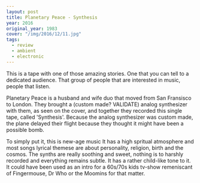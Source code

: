 ```yaml
---
layout: post
title: Planetary Peace - Synthesis
year: 2016
original_year: 1983
cover: "/img/2016/12/11.jpg"
tags:
  - review
  - ambient
  - electronic
---
```


<div class="intro">
  <p>
    This is a tape with one of those amazing stories. One that you can tell
    to a dedicated audience. That group of people that are interested
    in music, people that listen.
  </p>
</div>

<p>
  Planetary Peace is a husband and wife duo that moved from San Fransisco
  to London. They brought a (custom made? VALIDATE) analog synthesizer
  with them, as seen on the cover, and together they recorded this single
  tape, called 'Synthesis'. Because the analog synthesizer was custom made,
  the plane delayed their flight because they thought it might have been
  a possible bomb.
</p>

<p>
  To simply put it, this is new-age music It has a high spritual
  atmosphere and most songs lyrical themese are about personality, religion, birth
  and the cosmos. The synths are really soothing and sweet, nothing
  is to harshly recorded and everything remains subtle. It has a
  rather child-like tone to it. It could have been used as an intro
  for a 60s/70s kids tv-show remeniscant of Fingermouse, Dr Who or
  the Moomins for that matter.
</p>

<p>
</p>
